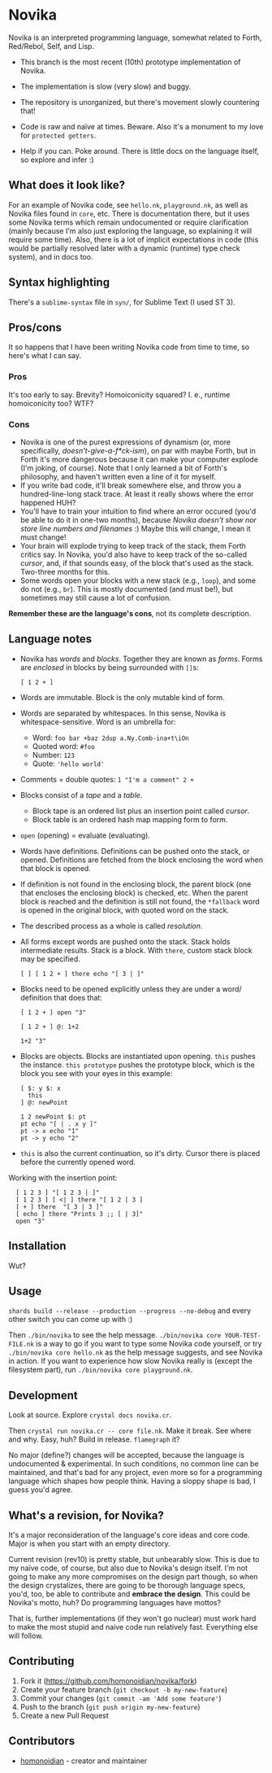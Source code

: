 # Novika

Novika is an interpreted programming language, somewhat related to
Forth, Red/Rebol, Self, and Lisp.

* This branch is the most recent (10th) prototype implementation of Novika.

* The implementation is slow (very slow) and buggy.

* The repository is unorganized, but there's movement slowly countering that!

* Code is raw and naïve at times. Beware. Also it's a monument to
  my love for `protected getters`.

* Help if you can. Poke around. There is little docs on the language
  itself, so explore and infer :)

## What does it look like?

For an example of Novika code, see `hello.nk`, `playground.nk`,
as well as Novika files found in `core`, etc. There is documentation
there, but it uses some Novika terms which remain undocumented or
require clarification (mainly because I'm also just exploring the
language, so explaining it will require some time). Also, there is a
lot of implicit expectations in code (this would be partially resolved
later with a dynamic (runtime) type check system), and in docs too.

## Syntax highlighting

There's a `sublime-syntax` file in `syn/`, for Sublime Text (I used ST 3).

## Pros/cons

It so happens that I have been writing Novika code from time to
time, so here's what I can say.

### Pros

It's too early to say. Brevity? Homoiconicity squared? I. e.,
runtime homoiconicity too? WTF?

### Cons

* Novika is one of the purest expressions of dynamism (or, more
 specifically, *doesn't-give-a-f\*ck-ism*), on par with maybe
 Forth, but in Forth it's more dangerous because it can make
 your computer explode (I'm joking, of course). Note that I only
 learned a bit of Forth's philosophy, and haven't written even
 a line of it for myself.
* If you write bad code, it'll break somewhere else, and throw
 you a hundred-line-long stack trace. At least it really shows
 where the error happened HUH?
* You'll have to train your intuition to find where an error occured
  (you'd be able to do it in one-two months), because *Novika doesn't
  show nor store line numbers and filenames*
  :) Maybe this will change, I mean it must change!
* Your brain will explode trying to keep track of the stack, them
  Forth critics say. In Novika, you'd also have to keep track of
  the so-called *cursor*, and, if that sounds easy, of the block
  that's used as the stack. Two-three months for this.
* Some words open your blocks with a new stack (e.g., `loop`),
  and some do not (e.g., `br`). This is mostly documented (and
  must be!), but sometimes may still cause a lot of confusion.

**Remember these are the language's cons**, not its complete
description.

## Language notes

- Novika has *words* and *blocks*. Together they are known as *forms*.
Forms are *enclosed* in blocks by being surrounded with `[]`s:

  ```novika
  [ 1 2 + ]
  ```

- Words are immutable. Block is the only mutable kind of form.

- Words are separated by whitespaces. In this sense, Novika is
  whitespace-sensitive. Word is an umbrella for:
  - Word: `foo bar +baz 2dup a.Ny.Comb-ina+t\iOn`
  - Quoted word: `#foo`
  - Number: `123`
  - Quote: `'hello world'`

- Comments = double quotes: `1 "I'm a comment" 2 +`

- Blocks consist of a *tape* and a *table*.
  - Block tape is an ordered list plus an insertion point called *cursor*.
  - Block table is an ordered hash map mapping form to form.

- `open` (opening) = evaluate (evaluating).

- Words have definitions. Definitions can be pushed onto the stack, or
  opened. Definitions are fetched from the block enclosing the word when
  that block is opened.

- If definition is not found in the enclosing block, the parent block
  (one that encloses the enclosing block) is checked, etc. When the
  parent block is reached and the definition is still not found, the
  `*fallback` word is opened in the original block, with quoted word
  on the stack.

- The described process as a whole is called *resolution*.

- All forms except words are pushed onto the stack. Stack holds
  intermediate results. Stack is a block. With `there`, custom
  stack block may be specified.

    ```novika
    [ ] [ 1 2 + ] there echo "[ 3 | ]"
    ```

- Blocks need to be opened explicitly unless they are under a word/
  definition that does that:

    ```novika
    [ 1 2 + ] open "3"

    [ 1 2 + ] @: 1+2

    1+2 "3"
    ```

- Blocks are objects. Blocks are instantiated upon opening. `this`
  pushes the instance. `this prototype` pushes the prototype block,
  which is the block you see with your eyes in this example:

  ```novika
  [ $: y $: x
    this
  ] @: newPoint

  1 2 newPoint $: pt
  pt echo "[ | . x y ]"
  pt -> x echo "1"
  pt -> y echo "2"
  ```

- `this` is also the current continuation, so it's dirty. Cursor
  there is placed before the currently opened word.

Working with the insertion point:

```novika
  [ 1 2 3 ] "[ 1 2 3 | ]"
  [ 1 2 3 ] [ <| ] there "[ 1 2 | 3 ]
  [ + ] there  "[ 3 | 3 ]"
  [ echo ] there "Prints 3 ;; [ | 3]"
  open "3"
```

## Installation

Wut?

## Usage

`shards build --release --production --progress --no-debug` and
every other switch you can come up with :)

Then `./bin/novika` to see the help message. `./bin/novika core YOUR-TEST-FILE.nk`
is a way to go if you want to type some Novika code yourself,
or try `./bin/novika core hello.nk` as the help message suggests, and
see Novika in action. If you want to experience how slow Novika
really is (except the filesystem part), run `./bin/novika core playground.nk`.

## Development

Look at source. Explore `crystal docs novika.cr`.

Then `crystal run novika.cr -- core file.nk`. Make it break. See
where and why. Easy, huh? Build in release. `flamegraph` it?

No major (define?) changes will be accepted, because the language
is undocumented & experimental. In such conditions, no common
line can be maintained, and that's bad for any project, even
more so for a programming language which shapes how people think.
Having a sloppy shape is bad, I guess you'd agree.

## What's a revision, for Novika?

It's a major reconsideration of the language's core ideas and core
code. Major is when you start with an empty directory.

Current revision (rev10) is pretty stable, but unbearably slow. This
is due to my naïve code, of course, but also due to Novika's design
itself. I'm not going to make any more compromises on the design
part though, so when the design crystalizes, there are going to be
thorough language specs, you'd, too, be able to contribute and
**embrace the design**. This could be Novika's motto, huh? Do
programming languages have mottos?

That is, further implementations (if they won't go nuclear) must
work hard to make the most stupid and naive code run relatively
fast. Everything else will follow.

## Contributing

1. Fork it (<https://github.com/homonoidian/novika/fork>)
2. Create your feature branch (`git checkout -b my-new-feature`)
3. Commit your changes (`git commit -am 'Add some feature'`)
4. Push to the branch (`git push origin my-new-feature`)
5. Create a new Pull Request

## Contributors

- [homonoidian](https://github.com/homonoidian) - creator and maintainer
